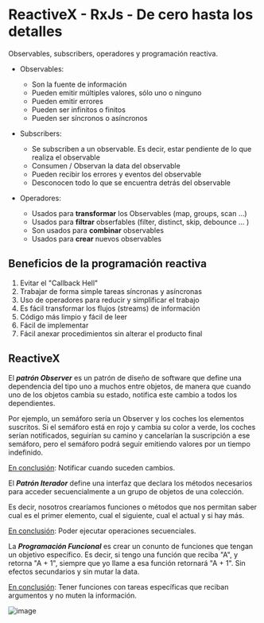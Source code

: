 # ReactiveX - RxJs - De cero hasta los detalles

Observables, subscribers, operadores y programación reactiva.

* Observables:
  * Son la fuente de información
  * Pueden emitir múltiples valores, sólo uno o ninguno
  * Pueden emitir errores
  * Pueden ser infinitos o finitos
  * Pueden ser síncronos o asíncronos

* Subscribers:
  * Se subscriben a un observable. Es decir, estar pendiente de lo que realiza el observable
  * Consumen / Observan la data del observable
  * Pueden recibir los errores y eventos del observable
  * Desconocen todo lo que se encuentra detrás del observable

* Operadores:
  * Usados para **transformar** los Observables (map, groups, scan ...)
  * Usados para **filtrar** obserfables (filter, distinct, skip, debounce ... )
  * Son usados para **combinar** observables
  * Usados para **crear** nuevos observables

## Beneficios de la programación reactiva

1. Evitar el "Callback Hell"
2. Trabajar de forma simple tareas síncronas y asíncronas
3. Uso de operadores para reducir y simplificar el trabajo
4. Es fácil transformar los flujos (streams) de información
5. Código más limpio y fácil de leer
6. Fácil de implementar
7. Fácil anexar procedimientos sin alterar el producto final

## ReactiveX
El ***patrón Observer*** es un patrón de diseño de software que define una dependencia del tipo uno a muchos entre objetos, de manera que cuando uno de los objetos cambia su estado, notifica este cambio a todos los dependientes.

Por ejemplo, un semáforo sería un Observer y los coches los elementos suscritos. Si el semáforo está en rojo y cambia su color a verde, los coches serían notificados, seguirían su camino y cancelarían la suscripción a ese semáforo, pero el semáforo podrá seguir emitiendo valores por un tiempo indefinido.

<u>En conclusión</u>: Notificar cuando suceden cambios.

El ***Patrón Iterador*** define una interfaz que declara los métodos necesarios para acceder secuencialmente a un grupo de objetos de una colección.

Es decir, nosotros crearíamos funciones o métodos que nos permitan saber cual es el primer elemento, cual el siguiente, cual el actual y si hay más.

<u>En conclusión</u>: Poder ejecutar operaciones secuenciales.

La ***Programación Funcional*** es crear un conunto de funciones que tengan un objetivo específico. Es decir, si tengo una función que reciba "A", y retorna "A + 1", siempre que yo llame a esa función retornará "A + 1". Sin efectos secundarios y sin mutar la data.

<u>En conclusión</u>: Tener funciones con tareas específicas que reciban argumentos y no muten la información.

![image](https://user-images.githubusercontent.com/92524023/220173581-a8df2a55-6243-4a3c-8e5c-24a253499c8e.png)
